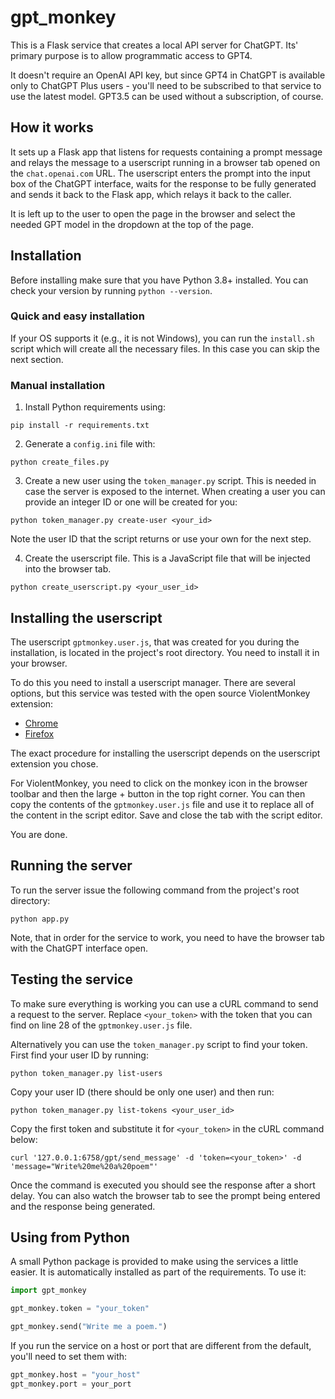 # gpt_monkey

This is a Flask service that creates a local API server for ChatGPT. Its' primary purpose is to allow programmatic access to GPT4.

It doesn't require an OpenAI API key, but since GPT4 in ChatGPT is available only to
ChatGPT Plus users - you'll need to be subscribed to that service to use the latest model.
GPT3.5 can be used without a subscription, of course.

## How it works

It sets up a Flask app that listens for requests containing a prompt message and relays the message to a userscript running in a 
browser tab opened on the `chat.openai.com` URL. The userscript enters the prompt into the input box of the ChatGPT interface, waits for
the response to be fully generated and sends it back to the Flask app, which relays it back to the caller.

It is left up to the user to open the page in the browser and select the needed GPT model in the dropdown at the top of the page.

## Installation

Before installing make sure that you have Python 3.8+ installed. You can check your version by running `python --version`.

### Quick and easy installation

If your OS supports it (e.g., it is not Windows), you can run the `install.sh` script 
which will create all the necessary files. In this case you can skip the next section.

### Manual installation

1. Install Python requirements using:

```
pip install -r requirements.txt
```

2. Generate a `config.ini` file with:

```
python create_files.py
```

3. Create a new user using the `token_manager.py` script. This is needed in case
the server is exposed to the internet. When creating a user you can provide an integer
ID or one will be created for you:

```
python token_manager.py create-user <your_id>
```

Note the user ID that the script returns or use your own for the next step.

4. Create the userscript file. This is a JavaScript file that will be injected into the browser tab.

```
python create_userscript.py <your_user_id>
```

## Installing the userscript

The userscript `gptmonkey.user.js`, that was created for you during the installation, is
located in the project's root directory. You need to install it in your browser.

To do this you need to install a userscript manager. There are several options, but this
service was tested with the open source ViolentMonkey extension:

* [Chrome](https://chrome.google.com/webstore/detail/violentmonkey/jinjaccalgkegednnccohejagnlnfdag)
* [Firefox](https://addons.mozilla.org/en-US/firefox/addon/violentmonkey/)

The exact procedure for installing the userscript depends on the userscript extension you chose.

For ViolentMonkey, you need to click on the monkey icon in the browser toolbar and then
the large + button in the top right corner. You can then copy the contents of the `gptmonkey.user.js` file and use it to replace all of the content in the script editor. 
Save and close the tab with the script editor.

You are done.

## Running the server

To run the server issue the following command from the project's root directory:

```
python app.py
```

Note, that in order for the service to work, you need to have the browser tab with the ChatGPT interface open.

## Testing the service

To make sure everything is working you can use a cURL command to send a request to the server. Replace `<your_token>` with the token that you can find on line 28 of the
`gptmonkey.user.js` file.

Alternatively you can use the `token_manager.py` script to find your token. First find
your user ID by running:

```
python token_manager.py list-users
```

Copy your user ID (there should be only one user) and then run:

```
python token_manager.py list-tokens <your_user_id>
```

Copy the first token and substitute it for `<your_token>` in the cURL command below:

```
curl '127.0.0.1:6758/gpt/send_message' -d 'token=<your_token>' -d 'message="Write%20me%20a%20poem"'
```

Once the command is executed you should see the response after a short delay. You can
also watch the browser tab to see the prompt being entered and the response being generated.

## Using from Python

A small Python package is provided to make using the services a little easier. It is automatically installed as part of the requirements.
To use it:

```python
import gpt_monkey

gpt_monkey.token = "your_token"

gpt_monkey.send("Write me a poem.")
```
    
If you run the service on a host or port that are different from the default, you'll need to set them with:

```python
gpt_monkey.host = "your_host"
gpt_monkey.port = your_port
```
    

